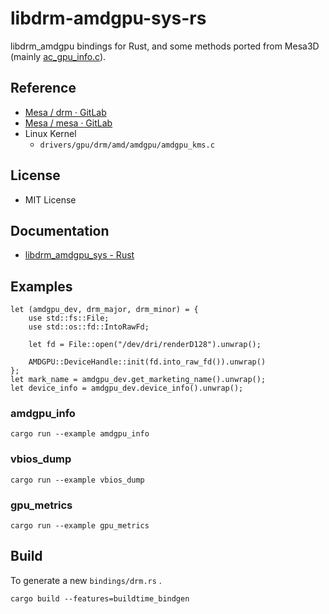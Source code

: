 # libdrm-amdgpu-sys-rs
libdrm_amdgpu bindings for Rust, and some methods ported from Mesa3D (mainly [ac_gpu_info.c](https://gitlab.freedesktop.org/mesa/mesa/blob/main/src/amd/common/ac_gpu_info.c)).  

## Reference
 * [Mesa / drm · GitLab](https://gitlab.freedesktop.org/mesa/drm/)
 * [Mesa / mesa · GitLab](https://gitlab.freedesktop.org/mesa/mesa/)
 * Linux Kernel
    * `drivers/gpu/drm/amd/amdgpu/amdgpu_kms.c`

## License
 * MIT License

## Documentation
 * [libdrm_amdgpu_sys - Rust](https://docs.rs/libdrm_amdgpu_sys/latest/libdrm_amdgpu_sys/)
## Examples
```
let (amdgpu_dev, drm_major, drm_minor) = {
    use std::fs::File;
    use std::os::fd::IntoRawFd;

    let fd = File::open("/dev/dri/renderD128").unwrap();

    AMDGPU::DeviceHandle::init(fd.into_raw_fd()).unwrap()
};
let mark_name = amdgpu_dev.get_marketing_name().unwrap();
let device_info = amdgpu_dev.device_info().unwrap();
```
### amdgpu_info
```
cargo run --example amdgpu_info
```
### vbios_dump
```
cargo run --example vbios_dump
```
### gpu_metrics
```
cargo run --example gpu_metrics
```
## Build
To generate a new `bindings/drm.rs` .

```
cargo build --features=buildtime_bindgen
```
